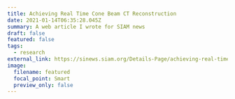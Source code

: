 ```yaml
---
title: Achieving Real Time Cone Beam CT Reconstruction
date: 2021-01-14T06:35:28.045Z
summary: A web article I wrote for SIAM news
draft: false
featured: false
tags:
  - research
external_link: https://sinews.siam.org/Details-Page/achieving-real-time-cone-beam-ct-reconstruction
image:
  filename: featured
  focal_point: Smart
  preview_only: false
---
```

